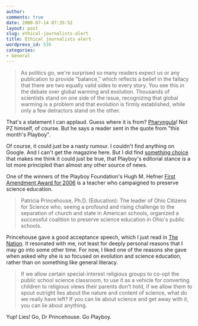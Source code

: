 ```yaml
---
author:
comments: true
date: 2006-07-14 07:35:52
layout: post
slug: ethical-journalists-alert
title: Ethical journalists alert
wordpress_id: 535
categories:
- General
---
```


> As politics go, we're surprised so many readers expect us or any publication to provide "balance," which reflects a belief in the fallacy that there are two equally valid sides to every story. You see this in the debate over global warming and evolution. Thousands of scientists stand on one side of the issue, recognizing that global warming is a problem and that evolution is firmly established, while only a few detractors stand on the other.

That's a statement I can applaud. Guess where it is from? [Pharyngula](http://scienceblogs.com/pharyngula/2006/07/playboy_paragon_of_journalism.php)! Not PZ himself, of course. But he says a reader sent in the quote from "this month's Playboy".

Of course, it could just be a nasty rumour. I couldn't find anything on Google. And I can't get the magazine here. But I did find [something choice](http://science2.marion.ohio-state.edu/ohioscience/) that makes me think it could just be true, that Playboy's editorial stance is a lot more principled than almost any other source of news.

One of the winners of the Playboy Foundation's Hugh M. Hefner [First Amendment Award for 2006](http://biz.yahoo.com/prnews/060511/cgth030.html?.v=54) is a teacher who campaigned to preserve science education.


> Patricia Princehouse, Ph.D. (Education): The leader of Ohio Citizens for Science who, seeing a profound and rising challenge to the separation of church and state in American schools, organized a successful coalition to preserve science education in Ohio's public schools.

Princehouse gave a good acceptance speech, which I just read in [The Nation](http://www.thenation.com/doc/20060529/princehouse). It resonated with me, not least for deeply personal reasons that I may go into some other time. For now, I liked one of the reasons she gave when asked why she is so focused on evolution and science education, rather than on something like general literacy.


> If we allow certain special-interest religious groups to co-opt the public school science classroom, to use it as a vehicle for converting children to religious views their parents don't hold, if we allow them to spout outright lies about the nature and content of science, what do we really have left? If you can lie about science and get away with it, you can lie about anything.

Yup! Lies! Go, Dr Princehouse. Go Playboy.

